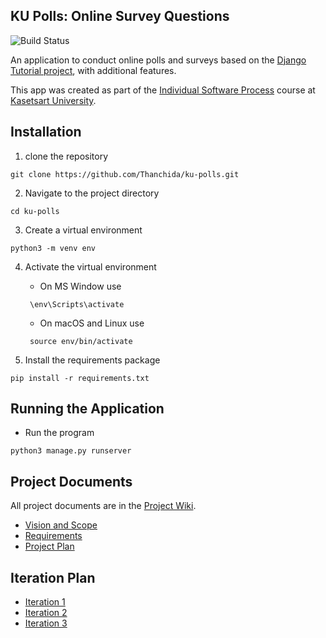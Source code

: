 ## KU Polls: Online Survey Questions 

![Build Status](https://github.com/Thanchida/ku-polls/actions/workflows/ci.yml/badge.svg)


An application to conduct online polls and surveys based
on the [Django Tutorial project](https://docs.djangoproject.com/en/5.1/intro/tutorial01/), with
additional features.

This app was created as part of the [Individual Software Process](
https://cpske.github.io/ISP) course at [Kasetsart University](https://www.ku.ac.th).

## Installation
1. clone the repository
```commandline
git clone https://github.com/Thanchida/ku-polls.git
```

2. Navigate to the project directory
```commandline
cd ku-polls
```

3. Create a virtual environment
```commandline
python3 -m venv env
```

4. Activate the virtual environment
    * On MS Window use
   ```commandline
    \env\Scripts\activate
   ```
   * On macOS and Linux use
   ```commandline
    source env/bin/activate
   ```

5. Install the requirements package
```commandline
pip install -r requirements.txt
```

## Running the Application

* Run the program
```commandline
python3 manage.py runserver
```

## Project Documents

All project documents are in the [Project Wiki](../../wiki/Home).

- [Vision and Scope](https://github.com/Thanchida/ku-polls/wiki/Vision-and-Scope)
- [Requirements](../../wiki/Requirements)
- [Project Plan](../../wiki/Project%20Plan)

## Iteration Plan
- [Iteration 1](../../wiki/Iteration%201%20Plan)
- [Iteration 2](../../wiki/Iteration&202%20Plan)
- [Iteration 3](../../wiki/Iteration&203%20Plan)